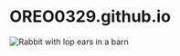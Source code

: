 # OREO0329.github.io
<img src="https://onedrive.live.com/?cid=CA30FEBDE4390249&id=CA30FEBDE4390249%213776&parId=CA30FEBDE4390249%213334&o=OneUp" alt="Rabbit with lop ears in a barn">